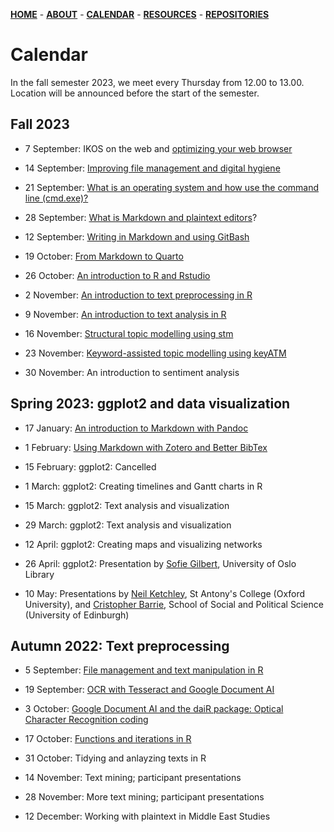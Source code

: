[**HOME**](/index.md) - [**ABOUT**](/about.md) - [**CALENDAR**](/calendar.md) - [**RESOURCES**](/resources.md) - [**REPOSITORIES**](/repositories.md)

# Calendar

In the fall semester 2023, we meet every Thursday from 12.00 to 13.00. Location will be announced before the start of the semester.

## Fall 2023

* 7 September: IKOS on the web and [optimizing your web browser](/contents/fall_2023/browser.md)

* 14 September: [Improving file management and digital hygiene](/contents/fall_2023/digital_hygiene.md)

* 21 September: [What is an operating system and how use the command line (cmd.exe)?](/contents/fall_2023/cmd.md)

* 28 September: [What is Markdown and plaintext editors](/contents/2023_01_18_introduction_to_markdown.md)?

* 12 September: [Writing in Markdown and using GitBash](/contents/fall_2023/writing_markdown.md)

* 19 October: [From Markdown to Quarto](/contents/fall_2023/quarto.md)

* 26 October: [An introduction to R and Rstudio](/contents/fall_2023/introduction_r.md)

* 2 November: [An introduction to text preprocessing in R](/contents/fall_2023/text_preprocessing.md)

* 9 November: [An introduction to text analysis in R](/contents/fall_2023/text_analysis.md)

* 16 November: [Structural topic modelling using stm](/contents/fall_2023/stm.md)

* 23 November: [Keyword-assisted topic modelling using keyATM](/contents/fall_2023/atm.md)

* 30 November: An introduction to sentiment analysis



## Spring 2023: ggplot2 and data visualization

* 17 January: [An introduction to Markdown  with Pandoc](/contents/2023_01_18_introduction_to_markdown.md)

* 1 February: [Using Markdown with Zotero and Better BibTex](/contents/2023_02_01_markdown_zotero_better_bibtex.md)

* 15 February: ggplot2: Cancelled

* 1 March: ggplot2: Creating timelines and Gantt charts in R

* 15 March: ggplot2: Text analysis and visualization

* 29 March: ggplot2: Text analysis and visualization

* 12 April: ggplot2: Creating maps and visualizing networks

* 26 April: ggplot2: Presentation by [Sofie Gilbert](https://www.ub.uio.no/english/about/people/samdig/open-research/sofiegi/index.html), University of Oslo Library

* 10 May: Presentations by [Neil Ketchley](https://www.politics.ox.ac.uk/person/neil-ketchley), St Antony's College (Oxford University), and [Cristopher Barrie](https://www.sps.ed.ac.uk/staff/christopher-barrie), School of Social and Political Science (University of Edinburgh)

## Autumn 2022: Text preprocessing

* 5 September: [File management and text manipulation in R](/contents/2022_09_05_seminar_readings.md)  

* 19 September: [OCR with Tesseract and Google Document AI](/contents/2022_09_19_seminar_readings.md)  

* 3 October: [Google Document AI and the daiR package: Optical Character Recognition coding](/ikos-dighum.github.io/contents/2022_10_03.md )

* 17 October: [Functions and iterations in R](/contents/2022_10_17_seminar_readings.md)   

* 31 October: Tidying and anlayzing texts in R

* 14 November: Text mining; participant presentations

* 28 November: More text mining; participant presentations

* 12 December: Working with plaintext in Middle East Studies
